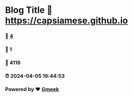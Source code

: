 # Blog Title :link: https://capsiamese.github.io 
### :page_facing_up: [4](https://capsiamese.github.io/tag.html) 
### :speech_balloon: 1 
### :hibiscus: 4116 
### :alarm_clock: 2024-04-05 19:44:53 
### Powered by :heart: [Gmeek](https://github.com/Meekdai/Gmeek)
